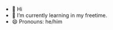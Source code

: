 - 👋 Hi
- 🌱 I’m currently learning in my freetime.
- 😄 Pronouns: he/him

<!---
EliAS4779/EliAS4779 is a ✨ special ✨ repository because its `README.md` (this file) appears on your GitHub profile.
You can click the Preview link to take a look at your changes.
--->
